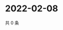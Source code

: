 # 2022-02-08

共 0 条

<!-- BEGIN WEIBO -->
<!-- 最后更新时间 Tue Feb 08 2022 03:08:14 GMT+0800 (China Standard Time) -->

<!-- END WEIBO -->
